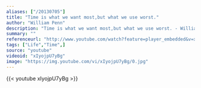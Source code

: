 ```yaml
---
aliases: ["/20130705"]
title: "Time is what we want most,but what we use worst."
author: "William Penn"
description: "Time is what we want most,but what we use worst. - William Penn quotes from GetInspired365.com"
summary: ""
referenceurl: "http://www.youtube.com/watch?feature=player_embedded&v=xIyojpU7yBg#!"
tags: ["Life","Time",]
source: "youtube"
videoid: "xIyojpU7yBg"
image: "https://img.youtube.com/vi/xIyojpU7yBg/0.jpg"
---
```


{{< youtube xIyojpU7yBg >}}
